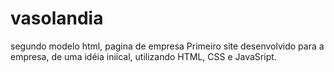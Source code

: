 # vasolandia
segundo modelo html, pagina de empresa 
Primeiro site desenvolvido para a empresa, de uma idéia iniical, utilizando HTML, CSS  e JavaSript. 
